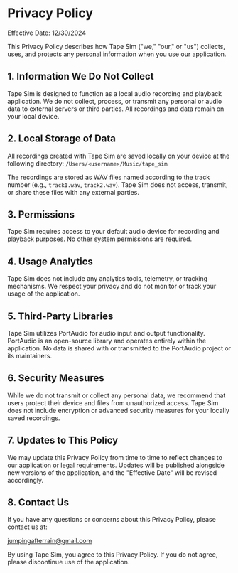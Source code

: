# Privacy Policy

Effective Date: 12/30/2024

This Privacy Policy describes how Tape Sim ("we," "our," or "us") collects, uses, and protects any personal information when you use our application.

## 1. Information We Do Not Collect
Tape Sim is designed to function as a local audio recording and playback application. We do not collect, process, or transmit any personal or audio data to external servers or third parties. All recordings and data remain on your local device.

## 2. Local Storage of Data
All recordings created with Tape Sim are saved locally on your device at the following directory:
`/Users/<username>/Music/tape_sim`

The recordings are stored as WAV files named according to the track number (e.g., `track1.wav`, `track2.wav`). Tape Sim does not access, transmit, or share these files with any external parties.

## 3. Permissions
Tape Sim requires access to your default audio device for recording and playback purposes. No other system permissions are required.

## 4. Usage Analytics
Tape Sim does not include any analytics tools, telemetry, or tracking mechanisms. We respect your privacy and do not monitor or track your usage of the application.

## 5. Third-Party Libraries
Tape Sim utilizes PortAudio for audio input and output functionality. PortAudio is an open-source library and operates entirely within the application. No data is shared with or transmitted to the PortAudio project or its maintainers.

## 6. Security Measures
While we do not transmit or collect any personal data, we recommend that users protect their device and files from unauthorized access. Tape Sim does not include encryption or advanced security measures for your locally saved recordings.

## 7. Updates to This Policy
We may update this Privacy Policy from time to time to reflect changes to our application or legal requirements. Updates will be published alongside new versions of the application, and the "Effective Date" will be revised accordingly.

## 8. Contact Us
If you have any questions or concerns about this Privacy Policy, please contact us at:

jumpingafterrain@gmail.com

By using Tape Sim, you agree to this Privacy Policy. If you do not agree, please discontinue use of the application.